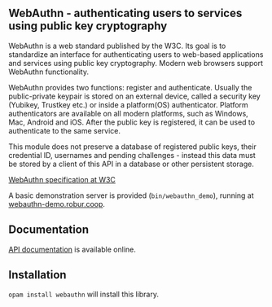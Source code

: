 ## WebAuthn - authenticating users to services using public key cryptography

WebAuthn is a web standard published by the W3C. Its goal is to
standardize an interface for authenticating users to web-based
applications and services using public key cryptography. Modern web
browsers support WebAuthn functionality.

WebAuthn provides two functions: register and authenticate. Usually the
public-private keypair is stored on an external device, called a security key
(Yubikey, Trustkey etc.) or inside a platform(OS) authenticator. Platform
authenticators are available on all modern platforms, such as Windows, Mac,
Android and iOS. After the public key is registered, it can
be used to authenticate to the same service.

This module does not preserve a database of registered public keys, their
credential ID, usernames and pending challenges - instead this data must
be stored by a client of this API in a database or other persistent
storage.

[WebAuthn specification at W3C](https://w3c.github.io/webauthn/)

A basic demonstration server is provided (`bin/webauthn_demo`),
running at [webauthn-demo.robur.coop](https://webauthn-demo.robur.coop).

## Documentation

[API documentation](https://robur-coop.github.io/webauthn/doc) is available online.

## Installation

`opam install webauthn` will install this library.
